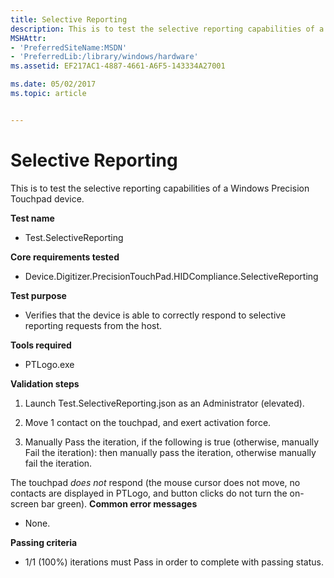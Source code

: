 ```yaml
---
title: Selective Reporting
description: This is to test the selective reporting capabilities of a Windows Precision Touchpad device.
MSHAttr:
- 'PreferredSiteName:MSDN'
- 'PreferredLib:/library/windows/hardware'
ms.assetid: EF217AC1-4887-4661-A6F5-143334A27001

ms.date: 05/02/2017
ms.topic: article


---
```


# Selective Reporting


This is to test the selective reporting capabilities of a Windows Precision Touchpad device.

**Test name**

-   Test.SelectiveReporting

**Core requirements tested**

-   Device.Digitizer.PrecisionTouchPad.HIDCompliance.SelectiveReporting

**Test purpose**

-   Verifies that the device is able to correctly respond to selective reporting requests from the host.

**Tools required**

-   PTLogo.exe

**Validation steps**

1. Launch Test.SelectiveReporting.json as an Administrator (elevated).

2. Move 1 contact on the touchpad, and exert activation force.

3. Manually Pass the iteration, if the following is true (otherwise, manually Fail the iteration): then manually pass the iteration, otherwise manually fail the iteration.

The touchpad *does not* respond (the mouse cursor does not move, no contacts are displayed in PTLogo, and button clicks do not turn the on-screen bar green).
**Common error messages**

-   None.

**Passing criteria**

-   1/1 (100%) iterations must Pass in order to complete with passing status.

 

 






